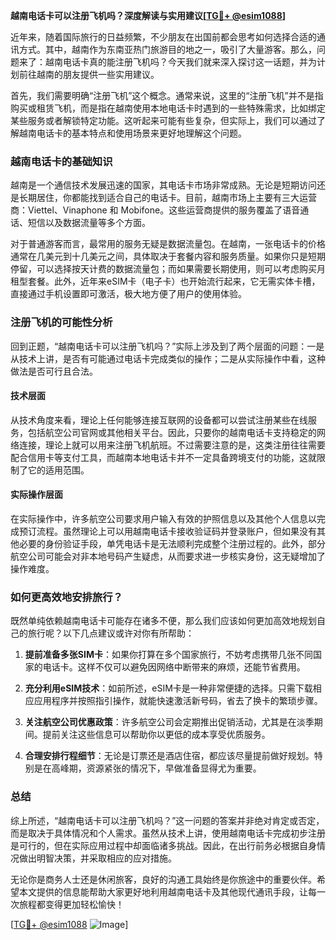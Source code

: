 **越南电话卡可以注册飞机吗？深度解读与实用建议[[TG💪+ @esim1088](https://t.me/s/esim1088)]**

近年来，随着国际旅行的日益频繁，不少朋友在出国前都会思考如何选择合适的通讯方式。其中，越南作为东南亚热门旅游目的地之一，吸引了大量游客。那么，问题来了：越南电话卡真的能注册飞机吗？今天我们就来深入探讨这一话题，并为计划前往越南的朋友提供一些实用建议。

首先，我们需要明确“注册飞机”这个概念。通常来说，这里的“注册飞机”并不是指购买或租赁飞机，而是指在越南使用本地电话卡时遇到的一些特殊需求，比如绑定某些服务或者解锁特定功能。这听起来可能有些复杂，但实际上，我们可以通过了解越南电话卡的基本特点和使用场景来更好地理解这个问题。

### 越南电话卡的基础知识

越南是一个通信技术发展迅速的国家，其电话卡市场非常成熟。无论是短期访问还是长期居住，你都能找到适合自己的电话卡。目前，越南市场上主要有三大运营商：Viettel、Vinaphone 和 Mobifone。这些运营商提供的服务覆盖了语音通话、短信以及数据流量等多个方面。

对于普通游客而言，最常用的服务无疑是数据流量包。在越南，一张电话卡的价格通常在几美元到十几美元之间，具体取决于套餐内容和服务质量。如果你只是短期停留，可以选择按天计费的数据流量包；而如果需要长期使用，则可以考虑购买月租型套餐。此外，近年来eSIM卡（电子卡）也开始流行起来，它无需实体卡槽，直接通过手机设置即可激活，极大地方便了用户的使用体验。

### 注册飞机的可能性分析

回到正题，“越南电话卡可以注册飞机吗？”实际上涉及到了两个层面的问题：一是从技术上讲，是否有可能通过电话卡完成类似的操作；二是从实际操作中看，这种做法是否可行且合法。

#### 技术层面

从技术角度来看，理论上任何能够连接互联网的设备都可以尝试注册某些在线服务，包括航空公司官网或其他相关平台。因此，只要你的越南电话卡支持稳定的网络连接，理论上就可以用来注册飞机航班。不过需要注意的是，这类注册往往需要配合信用卡等支付工具，而越南本地电话卡并不一定具备跨境支付的功能，这就限制了它的适用范围。

#### 实际操作层面

在实际操作中，许多航空公司要求用户输入有效的护照信息以及其他个人信息以完成预订流程。虽然理论上可以用越南电话卡接收验证码并登录账户，但如果没有其他必要的身份验证手段，单凭电话卡是无法顺利完成整个注册过程的。此外，部分航空公司可能会对非本地号码产生疑虑，从而要求进一步核实身份，这无疑增加了操作难度。

### 如何更高效地安排旅行？

既然单纯依赖越南电话卡可能存在诸多不便，那么我们应该如何更加高效地规划自己的旅行呢？以下几点建议或许对你有所帮助：

1. **提前准备多张SIM卡**：如果你打算在多个国家旅行，不妨考虑携带几张不同国家的电话卡。这样不仅可以避免因网络中断带来的麻烦，还能节省费用。
   
2. **充分利用eSIM技术**：如前所述，eSIM卡是一种非常便捷的选择。只需下载相应应用程序并按照指引操作，就能快速激活新号码，省去了换卡的繁琐步骤。

3. **关注航空公司优惠政策**：许多航空公司会定期推出促销活动，尤其是在淡季期间。提前关注这些信息可以帮助你以更低的成本享受优质服务。

4. **合理安排行程细节**：无论是订票还是酒店住宿，都应该尽量提前做好规划。特别是在高峰期，资源紧张的情况下，早做准备显得尤为重要。

### 总结

综上所述，“越南电话卡可以注册飞机吗？”这一问题的答案并非绝对肯定或否定，而是取决于具体情况和个人需求。虽然从技术上讲，使用越南电话卡完成初步注册是可行的，但在实际应用过程中却面临诸多挑战。因此，在出行前务必根据自身情况做出明智决策，并采取相应的应对措施。

无论你是商务人士还是休闲旅客，良好的沟通工具始终是你旅途中的重要伙伴。希望本文提供的信息能帮助大家更好地利用越南电话卡及其他现代通讯手段，让每一次旅程都变得更加轻松愉快！

[[TG💪+ @esim1088](https://t.me/s/esim1088) ![Image](https://i.postimg.cc/4NQfJmqS/Snipaste-2025-05-13-00-14-12.png)]